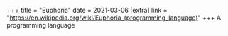 +++
title = "Euphoria"
date = 2021-03-06
[extra]
link = "https://en.wikipedia.org/wiki/Euphoria_(programming_language)"
+++
A programming language

